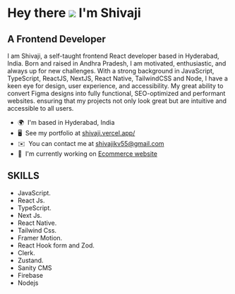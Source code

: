 
<!--
**ShivajiKS/ShivajiKS** is a ✨ _special_ ✨ repository because its `README.md` (this file) appears on your GitHub profile.

Here are some ideas to get you started:

- 🔭 I’m currently working on ...
- 🌱 I’m currently learning ...
- 👯 I’m looking to collaborate on ...
- 🤔 I’m looking for help with ...
- 💬 Ask me about ...
- 📫 How to reach me: ...
- 😄 Pronouns: ...
- ⚡ Fun fact: ...
-->

Hey there ![](https://user-images.githubusercontent.com/18350557/176309783-0785949b-9127-417c-8b55-ab5a4333674e.gif) I'm Shivaji
===============================================================================================================================

A Frontend Developer
------------------

I am Shivaji, a self-taught frontend React developer based in Hyderabad, India. Born and raised in Andhra Pradesh, I am motivated, enthusiastic, and always up for new challenges. With a strong background in JavaScript, TypeScript, ReactJS, NextJS, React Native, TailwindCSS and Node, I have a keen eye for design, user experience, and accessibility. My great ability to convert Figma designs into fully functional, SEO-optimized and performant websites. ensuring that my projects not only look great but are intuitive and accessible to all users.

* 🌍  I'm based in Hyderabad, India
* 🖥️  See my portfolio at [shivaji.vercel.app/](http://shivaji.vercel.app/)
* ✉️  You can contact me at [shivajikv55@gmail.com](mailto:shivajikv55@gmail.com)
* 🚀  I'm currently working on [Ecommerce website](http://ecommerce-olive-pi.vercel.app/)

## SKILLS
- JavaScript.
- React Js.
- TypeScript.
- Next Js.
- React Native.
- Tailwind Css.
- Framer Motion.
- React Hook form and Zod.
- Clerk.
- Zustand.
- Sanity CMS
- Firebase
- Nodejs
